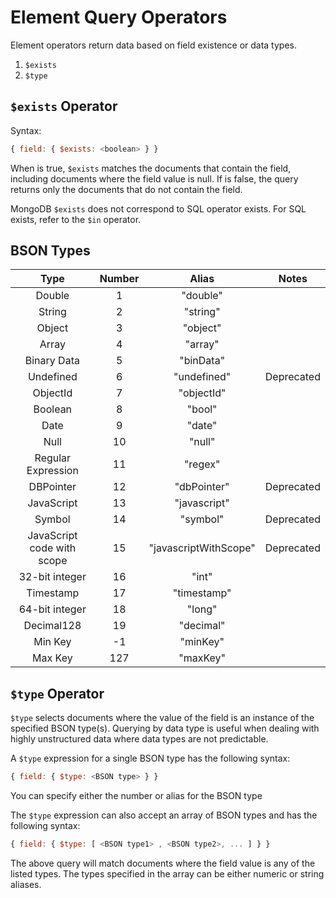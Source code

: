 # **Element Query Operators**

Element operators return data based on field existence or data types.

1. ```$exists```
2. ```$type```

## **```$exists``` Operator**

Syntax:

~~~js
{ field: { $exists: <boolean> } }
~~~

When <boolean> is true, ```$exists``` matches the documents that contain the field, including documents where the field value is null. If <boolean> is false, the query returns only the documents that do not contain the field.

MongoDB ```$exists``` does not correspond to SQL operator exists. For SQL exists, refer to the ```$in``` operator.

## **BSON Types**

| Type    | Number | Alias | Notes |
| :--------: | :-------: | :-------: | :-------: |
| Double | 1 | "double" |
| String | 2 | "string" | 
| Object | 3 | "object" |
| Array | 4 | "array" |
| Binary Data | 5 | "binData" |
| Undefined | 6 | "undefined" | Deprecated |
| ObjectId | 7 | "objectId" |
| Boolean | 8 | "bool" |
| Date | 9 | "date" |
| Null | 10 | "null" |
| Regular Expression | 11 | "regex" |
| DBPointer | 12 | "dbPointer" | Deprecated |
| JavaScript | 13 | "javascript" |
| Symbol | 14 | "symbol" | Deprecated |
| JavaScript code with scope | 15 | "javascriptWithScope" | Deprecated |
| 32-bit integer | 16 | "int" |
| Timestamp | 17 | "timestamp" |
| 64-bit integer | 18 | "long" |
| Decimal128 | 19 | "decimal" |
| Min Key | -1 | "minKey" |
| Max Key | 127 | "maxKey" |


## **```$type``` Operator**

```$type``` selects documents where the value of the field is an instance of the specified BSON type(s). Querying by data type is useful when dealing with highly unstructured data where data types are not predictable.

A ```$type``` expression for a single BSON type has the following syntax:

~~~js
{ field: { $type: <BSON type> } }
~~~

You can specify either the number or alias for the 
BSON type

The ```$type``` expression can also accept an array of BSON types and has the following syntax:

~~~js
{ field: { $type: [ <BSON type1> , <BSON type2>, ... ] } }
~~~

The above query will match documents where the field value is any of the listed types. The types specified in the array can be either numeric or string aliases.